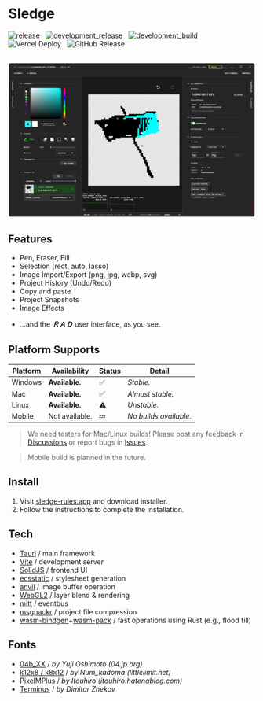 # Sledge

[![release](https://github.com/sledge-pdm/sledge/actions/workflows/release.yml/badge.svg)](https://github.com/sledge-pdm/sledge/actions/workflows/release.yml)
&nbsp;
[![development_release](https://github.com/sledge-pdm/sledge/actions/workflows/development_release.yml/badge.svg)](https://github.com/sledge-pdm/sledge/actions/workflows/development_release.yml)
&nbsp;
[![development_build](https://github.com/sledge-pdm/sledge/actions/workflows/development_build.yml/badge.svg)](https://github.com/sledge-pdm/sledge/actions/workflows/development_build.yml)
&nbsp;
![Vercel Deploy](https://deploy-badge.vercel.app/vercel/sledge-gold)
&nbsp;
![GitHub Release](https://img.shields.io/github/v/release/sledge-pdm/sledge)

<div align="center">

<br>

<img src="https://github.com/sledge-pdm/sledge-assets/blob/0a516e7a70669d60c370e400b2b2e83e74eb6c07/0827sledge_dark.png?raw=true" alt="the visual of sledge." width=500 />


</div>

## Features

* Pen, Eraser, Fill
* Selection (rect, auto, lasso)
* Image Import/Export (png, jpg, webp, svg)
* Project History (Undo/Redo)
* Copy and paste
* Project Snapshots
* Image Effects

- ...and the ***ＲＡＤ*** user interface, as you see.

## Platform Supports

| Platform | Availability   | Status             | Detail                 |
| -------- | -------------- | ------------------ | ---------------------- |
| Windows  | **Available.** | :white_check_mark: | _Stable._              |
| Mac      | **Available.** | :white_check_mark: | _Almost stable._       |
| Linux    | **Available.** | :warning:          | _Unstable._            |
| Mobile   | Not available. | :zzz:              | _No builds available._ |

> We need testers for Mac/Linux builds! Please post any feedback in [Discussions](https://github.com/sledge-pdm/sledge/discussions) or report bugs in [Issues](https://github.com/sledge-pdm/sledge/issues).

> Mobile build is planned in the future.

## Install

1. Visit [sledge-rules.app](https://www.sledge-rules.app/) and download installer.
2. Follow the instructions to complete the installation.

## Tech

- [Tauri](https://github.com/tauri-apps/tauri) / main framework
- [Vite](https://github.com/vitejs/vite) / development server
- [SolidJS](https://github.com/solidjs/solid) / frontend UI
- [ecsstatic](https://www.ecsstatic.dev/) / stylesheet generation
- [anvil](https://github.com/sledge-pdm/anvil) / image buffer operation
- [WebGL2](https://developer.mozilla.org/ja/docs/Web/API/WebGL_API) / layer blend & rendering
- [mitt](https://github.com/developit/mitt) / eventbus
- [msgpackr](https://github.com/kriszyp/msgpackr/issues) / project file compression
- [wasm-bindgen](https://github.com/wasm-bindgen/wasm-bindgen)+[wasm-pack](https://github.com/drager/wasm-pack) / fast operations using Rust (e.g., flood fill)

## Fonts

- [04b_XX](http://www.04.jp.org) / _by Yuji Oshimoto (04.jp.org)_
- [k12x8 / k8x12](https://littlelimit.net/k12x8.htm) / _by Num_kadoma (littlelimit.net)_
- [PixelMPlus](https://itouhiro.hatenablog.com/entry/20130602/font) / _by Itouhiro (itouhiro.hatenablog.com)_
- [Terminus](https://files.ax86.net/terminus-ttf/) / _by Dimitar Zhekov_
